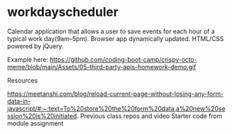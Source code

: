 # workdayscheduler
Calendar application that allows a user to save events for each hour of a typical work day(9am–5pm). Browser app dynamically updated.  HTML/CSS powered by jQuery.

Example here:
https://github.com/coding-boot-camp/crispy-octo-meme/blob/main/Assets/05-third-party-apis-homework-demo.gif


Resources

https://meetanshi.com/blog/reload-current-page-without-losing-any-form-data-in-javascript/#:~:text=To%20store%20the%20form%20data,a%20new%20session%20is%20initiated.
Previous class repos and video
Starter code from module assignment